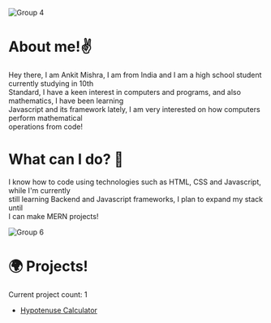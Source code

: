 
![Group 4](https://github.com/CodedAnkit/CodedAnkit/assets/136353031/a277aae4-fc33-4f5d-a991-08af1e246207)

# About me!✌️
Hey there, I am Ankit Mishra, I am from India and I am a high school student currently studying in 10th<br> Standard, I have a keen interest in computers and programs, and also mathematics, I have been learning <br> Javascript and its framework lately, I am very interested on how computers perform mathematical <br> operations from code!

# What can I do? 🤔

I know how to code using technologies such as HTML, CSS and Javascript, while I'm currently <br> still learning Backend and Javascript frameworks, I plan to expand my stack until  <br> I can make MERN projects!

![Group 6](https://github.com/CodedAnkit/CodedAnkit/assets/136353031/8e1bf1cf-5b71-4268-a0dc-e2d53a7beba3)

# 🌍 Projects!
Current project count: 1

- [Hypotenuse Calculator](https://github.com/CodedAnkit/HypotenuseCalculator)


